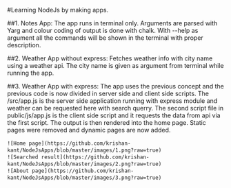 #Learning NodeJs by making apps.

##1. Notes App: 
The app runs in terminal only. Arguments are parsed with Yarg and colour coding of output is done with chalk. With --help as argument all the commands will be shown in the terminal with proper description.

##2. Weather App without express:
Fetches weather info with city name using a weather api. The city name is given as argument from terminal while running the app.

##3. Weather App with express: 
The app uses the previous concept and the previous code is now divided in server side and client side scripts. The /src/app.js is the server side application running with express module and weather can be requested here with search querry.
    The second script file in public/js/app.js is the client side script and it requests the data from api via the first script. The output is then rendered into the home page.
    Static pages were removed and dynamic pages are now added.
    
    ![Home page](https://github.com/krishan-kant/NodeJsApps/blob/master/images/1.png?raw=true)
    ![Searched result](https://github.com/krishan-kant/NodeJsApps/blob/master/images/2.png?raw=true)
    ![About page](https://github.com/krishan-kant/NodeJsApps/blob/master/images/3.png?raw=true)
    
